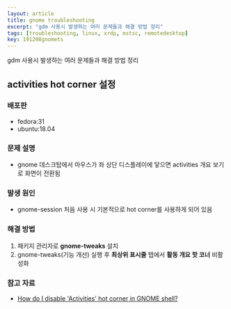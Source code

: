 ```yaml
---
layout: article
title: gnome troubleshooting
excerpt: "gdm 사용시 발생하는 여러 문제들과 해결 방법 정리"
tags: [troubleshooting, linux, xrdp, mstsc, remotedesktop]
key: 191208gnomets
---
```


gdm 사용시 발생하는 여러 문제들과 해결 방법 정리

## activities hot corner 설정

### 배포판

- fedora:31
- ubuntu:18.04

### 문제 설명

- gnome 데스크탑에서 마우스가 좌 상단 디스플레이에 닿으면 activities 개요 보기로 화면이 전환됨

### 발생 원인

- gnome-session 처음 사용 시 기본적으로 hot corner를 사용하게 되어 있음

### 해결 방법

1. 패키지 관리자로 **gnome-tweaks** 설치
2. gnome-tweaks(기능 개선) 실행 후 **최상위 표시줄** 탭에서 **활동 개요 핫 코너** 비활성화



### 참고 자료

- [How do I disable 'Activities' hot corner in GNOME shell?](https://askubuntu.com/questions/701592/how-do-i-disable-activities-hot-corner-in-gnome-shell/1097397)